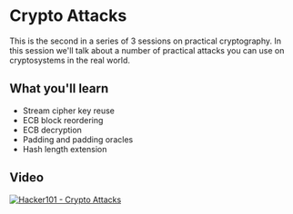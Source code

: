 Crypto Attacks
==============

This is the second in a series of 3 sessions on practical cryptography.  In this session we'll talk about a number of practical attacks you can use on cryptosystems in the real world.

What you'll learn
-----------------

- Stream cipher key reuse
- ECB block reordering
- ECB decryption
- Padding and padding oracles
- Hash length extension

Video
-----

[![Hacker101 - Crypto Attacks](https://img.youtube.com/vi/jtcpREJLN1Y/0.jpg)](https://www.youtube.com/watch?v=jtcpREJLN1Y)
